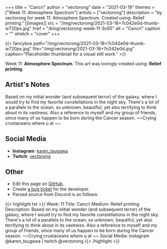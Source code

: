 +++
title =       "Cancri"
author =      "vectorong"
date =        "2021-03-19"
themes =      ["Week 11: Atmosphere Spectrum"]
artists =     ["vectorong"]
description = "by vectorong for week 11: Atmosphere Spectrum. Created using: Relief printing."
[[images]]
      src = "/img/vectorong/2021-03-18+7c042e0d-thumb-w720px.jpg"
      href = "/blog/vectorong-week-11-3c65"
      alt = "Cancri"
      caption = ""
      stretch = "cover"
+++

{{< fancybox path="/img/vectorong/2021-03-18+7c042e0d-thumb-w720px.jpg" file="/img/vectorong/2021-03-18+7c042e0d.jpg" caption="Placeholder thumbnail for a visual still work." >}}


Week 11: **Atmosphere Spectrum**. This art was lovingly created using: **Relief printing**.

## Artist's Notes

Based on my initial wonder (and subsequent terror) of the galaxy, where I would try to find my favorite constellations in the night sky. There's a lot of a parallels to the ocean; so unknown, beautiful, yet also terrifying to think about in its vastness. Also a reference to myself and my group of friends, since many of us happen to be born during the Cancer season. ~~Crying crustaceans where u at   ~~

## Social Media

- **Instagram**: <a href='https://instagram.com/karen_tsugawa' target='_blank'>karen_tsugawa</a>
- **Twitch**: <a href='https://twitch.tv/vectorong' target='_blank'>vectorong</a>

## Other

- Edit this page on [GitHub](https://github.com/teaminkling/web-refresh/edit/main/content/blog/vectorong-week-11-3c65.md).
- Create [a bug ticket](https://github.com/teaminkling/web-refresh/issues/new?assignees=&labels=bug&template=problem-report.md&title=) for the developer.
- Parsed source from Discord is as follows:

{{< highlight txt >}}
Week: 11
Title: Cancri
Medium: Relief printing
Description: Based on my initial wonder (and subsequent terror) of the galaxy, where I would try to find my favorite constellations in the night sky. There's a lot of a parallels to the ocean; so unknown, beautiful, yet also terrifying to think about in its vastness. Also a reference to myself and my group of friends, since many of us happen to be born during the Cancer season. ~~Crying crustaceans where u at   ~~
Social Media: instagram @karen_tsugawa  |  twitch @vectorong
{{< /highlight >}}